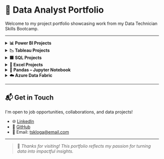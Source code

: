 # 📁 Data Analyst Portfolio 

Welcome to my project portfolio showcasing work from my Data Technician Skills Bootcamp.

---


<details>
<summary><strong>📊 Power BI Projects</strong></summary>

🎯 **Key Contributions:**
> 🖼️ Interactive dashboards | 🎚️ Slicers & KPIs | ☁️ Published via Power BI Service

- 📈 Created visuals to analyze regional sales trends  
- 🧮 Tracked key metrics with slicers, cards, and bar charts  
- ☁️ Shared dashboards on Power BI Service

    🔗 [Sales Dashboard](https://github.com/logambigaik/Sales-Dashboard-using-PowerBI)  

    🔗 [Adventure Works Analysis](https://github.com/logambigaik/Adventureworks-Sales-Analysis-using-Power-BI)

    ---
</details>



<details>
<summary><strong>📉 Tableau Projects</strong></summary>

🎯 **Key Contributions:**
> 🗺️ Visual Storytelling | 📊 Trendlines & Filters | 🌍 Interactive Maps

- 🧭 Designed dashboards for sales and employment analysis  
- 🧩 Applied filters and trendlines for insights  
- 🌍 Created map-based visuals for location intelligence

    🔗 [Superstore Sales Dashboard](https://github.com/logambigaik/Superstore-Sales-overview-Tableau)  

    🔗 [UK Employment Dashboard](https://github.com/logambigaik/UK-Employement-Dashboard-using-Tableau)


    ---
</details>


<details>
<summary><strong>🟦 SQL Projects</strong></summary>

🎯 **Key Contributions:**
> 🧠 Query Optimization | 🔗 Relational Joins | 📤 Data Export

- 🗃️ Wrote SQL queries for customer segmentation  
- 🔗 Used `JOIN`, `GROUP BY`, and `ORDER BY` for grouping  
- 📤 Exported data for reporting and analysis

    🔗 [NorthWind Database](https://github.com/logambigaik/Northwind-Database-SQL-Analysis)  

    🔗 [World Database](https://github.com/logambigaik/World-database-SQL-Analysis)  

    🔗 [SQLBOLT Practice](https://github.com/logambigaik/SQL-Practice-sqlbolt)

    ---
</details>


<details>
<summary><strong>📗 Excel Projects</strong></summary>

🎯 **Key Contributions:**
> 📊 Data Summarization | 📈 Conditional Formatting | 📂 Clean Tables

- 📋 Used `SUM`, `AVERAGE`, and filter tools  
- 👥 Grouped data by age, calculated commission metrics  
- 🧹 Cleaned and structured data as tables

    🔗 [Retail Sales Excel File](https://github.com/yourusername/project-link)

    ---
</details>


<details>
<summary><strong>🐼 Pandas – Jupyter Notebook</strong></summary>

🎯 **Key Contributions:**
> 🧹 Data Cleaning | 📊 DataFrames & Aggregations | 📈 Visualization

- 📥 Loaded CSVs and cleaned messy data  
- 🔁 Used `groupby`, `merge`, `filter`, and conditional logic  
- 🧠 Visualized with `matplotlib` and `seaborn`

    🔗 [Pandas Notebook](https://github.com/logambigaik/Pandas-Data-Analysis)

    ---
</details>


<details>
<summary><strong>☁️ Azure Data Fabric</strong></summary>

🎯 **Key Contributions:**
> 🔄 ETL Automation | 🏗️ Pipelines | ☁️ Cloud Integration

- 🏗️ Built automated pipelines in Azure Data Factory  
- 📂 Ingested data from blob storage to SQL DB  
- 🧭 Scheduled workflows & monitored pipeline runs

    🔗 [ADF Pipeline Overview](#)

</details>

---

## 📬 Get in Touch

I'm open to job opportunities, collaborations, and data projects!

- 🌐 [LinkedIn](https://linkedin.com/in/logak)  
- 🐙 [GitHub](https://github.com/logambigaik)  
- 📧 Email: tskloga@email.com

---

> 📌 *Thanks for visiting! This portfolio reflects my passion for turning data into impactful insights.*  
